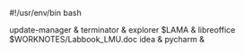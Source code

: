 #!/usr/env/bin bash

update-manager &
terminator &
explorer $LAMA &
libreoffice $WORKNOTES/Labbook_LMU.doc
idea &
pycharm &
